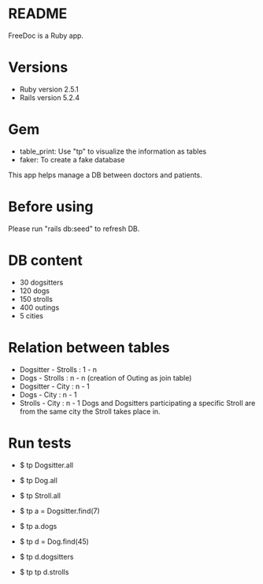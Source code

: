 # README

FreeDoc is a Ruby app.

# Versions
* Ruby version 2.5.1
* Rails version 5.2.4

# Gem
* table_print: Use "tp" to visualize the information as tables
* faker: To create a fake database

This app helps manage a DB between doctors and patients.

# Before using 
Please run "rails db:seed" to refresh DB.

# DB content
* 30 dogsitters
* 120 dogs
* 150 strolls
* 400 outings
* 5 cities

# Relation between tables
* Dogsitter - Strolls :         1 - n
* Dogs - Strolls :              n - n (creation of Outing as join table)
* Dogsitter - City :            n - 1
* Dogs - City :                 n - 1
* Strolls - City :              n - 1
Dogs and Dogsitters participating a specific Stroll are from the same city the Stroll takes place in.

# Run tests
* $ tp Dogsitter.all
* $ tp Dog.all
* $ tp Stroll.all

* $ tp a = Dogsitter.find(7)
* $ tp a.dogs

* $ tp d = Dog.find(45)
* $ tp d.dogsitters
* $ tp tp d.strolls
